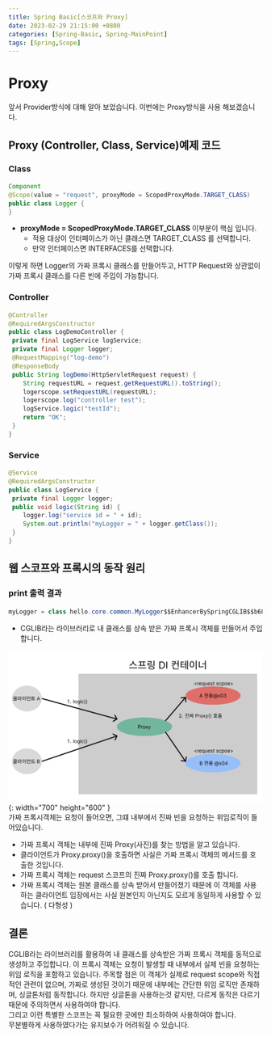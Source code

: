 ```yaml
---
title: Spring Basic[스코프와 Proxy]
date: 2023-02-29 21:15:00 +0800
categories: [Spring-Basic, Spring-MainPoint]
tags: [Spring,Scope]
---
```


# Proxy
앞서 Provider방식에 대해 알아 보았습니다. 이번에는 Proxy방식을 사용 해보겠습니다.

## Proxy (Controller, Class, Service)예제 코드
### Class
```java
Component
@Scope(value = "request", proxyMode = ScopedProxyMode.TARGET_CLASS)
public class Logger {
}
```
- **proxyMode = ScopedProxyMode.TARGET_CLASS** 이부분이 핵심 입니다.
    - 적용 대상이 인터페이스가 아닌 클래스면 TARGET_CLASS 를 선택합니다.
    - 만약 인터페이스면 INTERFACES를 선택합니다.

이렇게 하면 Logger의 가짜 프록시 클래스를 만들어두고, HTTP Request와 상관없이 가짜 프록시 클래스를 다른 빈에 주입이 가능합니다. 

### Controller
```java
@Controller
@RequiredArgsConstructor
public class LogDemoController {
 private final LogService logService;
 private final Logger logger;
 @RequestMapping("log-demo")
 @ResponseBody
 public String logDemo(HttpServletRequest request) {
    String requestURL = request.getRequestURL().toString();
    logerscope.setRequestURL(requestURL);
    logerscope.log("controller test");
    logService.logic("testId");
    return "OK";
 }
}
```

### Service
```java
@Service
@RequiredArgsConstructor
public class LogService {
 private final Logger logger;
 public void logic(String id) {
    logger.log("service id = " + id);
    System.out.println("myLogger = " + logger.getClass());
 }
}
```

## 웹 스코프와 프록시의 동작 원리
### print 출력 결과
```java
myLogger = class hello.core.common.MyLogger$$EnhancerBySpringCGLIB$$b68b726d
```
- CGLIB라는 라이브러리로 내 클래스를 상속 받은 가짜 프록시 객체를 만들어서 주입합니다.<br/>

 ![Spring-basic-DI-Container-png](/assets/img/spring/spring-basic-DI-container.png){: width="700" height="600" }<br/>
가짜 프록시객체는 요청이 들어오면, 그떄 내부에서 진짜 빈을 요청하는 위임로직이 들어있습니다.

- 가짜 프록시 객체는 내부에 진짜 Proxy(사진)를 찾는 방법을 알고 있습니다.
- 클라이언트가 Proxy.proxy()을 호출하면 사실은 가짜 프록시 객체의 메서드를 호출한 것입니다.
- 가짜 프록시 객체는 request 스코프의 진짜 Proxy.proxy()를 호출 합니다.
- 가짜 프록시 객체는 원본 클래스를 상속 받아서 만들어졌기 때문에 이 객체를 사용하는 클라이언트 입장에서는 사실 원본인지 아닌지도 모르게 동일하게 사용할 수 있습니다. ( 다형성 )

## 결론
CGLIB라는 라이브러리를 활용하여 내 클래스를 상속받은 가짜 프록시 객체를 동적으로 생성하고 주입합니다. 이 프록시 객체는 요청이 발생할 때 내부에서 실제 빈을 요청하는 위임 로직을 포함하고 있습니다. 주목할 점은 이 객체가 실제로 request scope와 직접적인 관련이 없으며, 가짜로 생성된 것이기 때문에 내부에는 간단한 위임 로직만 존재하며, 싱글톤처럼 동작합니다.
하지만 싱글톤을 사용하는것 같지만, 다르게 동작은 다르기 때문에 주의하면서 사용하여야 합니다.       
그리고 이런 특별한 스코프는 꼭 필요한 곳에만 최소하하여 사용하여야 합니다.          
무분별하게 사용하였다가는 유지보수가 어려워질 수 있습니다.